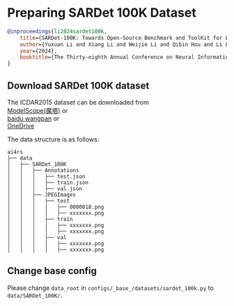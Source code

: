 # Preparing SARDet 100K Dataset

<!-- [DATASET] -->

```bibtex
@inproceedings{li2024sardet100k,
	title={SARDet-100K: Towards Open-Source Benchmark and ToolKit for Large-Scale SAR Object Detection}, 
	author={Yuxuan Li and Xiang Li and Weijie Li and Qibin Hou and Li Liu and Ming-Ming Cheng and Jian Yang},
	year={2024},
	booktitle={The Thirty-eighth Annual Conference on Neural Information Processing Systems (NeurIPS)},
}
```

## Download SARDet 100K dataset

The ICDAR2015 dataset can be downloaded from   
[ModelScope(魔塔)](https://www.modelscope.cn/datasets/wokaikaixinxin/SARDet_100K/files) or  
[baidu wangpan](https://pan.baidu.com/s/1dIFOm4V2pM_AjhmkD1-Usw?pwd=SARD) or  
[OneDrive](https://www.kaggle.com/datasets/greatbird/sardet-100k)

The data structure is as follows:

```none
ai4rs
├── data
│   ├── SARDet_100K
│   │   ├── Annotations
│   │   │   ├── test.json
│   │   │   ├── train.json
│   │   │   ├── val.json
│   │   ├── JPEGImages
│   │   │   ├── test
│   │   │   │   ├── 0000018.png
│   │   │   │   ├── xxxxxxx.png
│   │   │   ├── train
│   │   │   │   ├── xxxxxxx.png
│   │   │   │   ├── xxxxxxx.png
│   │   │   ├── val
│   │   │   │   ├── xxxxxxx.png
│   │   │   │   ├── xxxxxxx.png
```

## Change base config

Please change `data_root` in `configs/_base_/datasets/sardet_100k.py` to `data/SARDet_100K/`.
